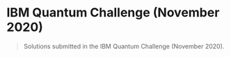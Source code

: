 # IBM Quantum Challenge (November 2020)

> Solutions submitted in the IBM Quantum Challenge (November 2020).